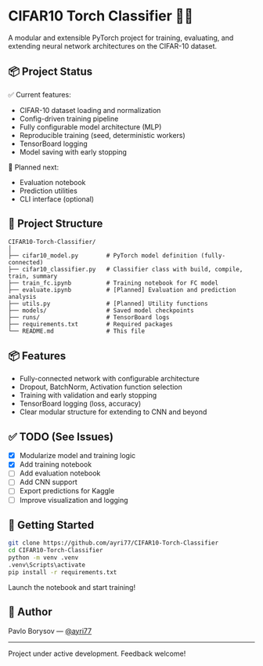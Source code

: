 # CIFAR10 Torch Classifier 🧠🔥

A modular and extensible PyTorch project for training, evaluating, and extending neural network architectures on the CIFAR-10 dataset.

## 📦 Project Status

✅ Current features:
- CIFAR-10 dataset loading and normalization
- Config-driven training pipeline
- Fully configurable model architecture (MLP)
- Reproducible training (seed, deterministic workers)
- TensorBoard logging
- Model saving with early stopping

🚧 Planned next:
- Evaluation notebook
- Prediction utilities
- CLI interface (optional)

## 📁 Project Structure

```
CIFAR10-Torch-Classifier/
│
├── cifar10_model.py        # PyTorch model definition (fully-connected)
├── cifar10_classifier.py   # Classifier class with build, compile, train, summary
├── train_fc.ipynb          # Training notebook for FC model
├── evaluate.ipynb          # [Planned] Evaluation and prediction analysis
├── utils.py                # [Planned] Utility functions
├── models/                 # Saved model checkpoints
├── runs/                   # TensorBoard logs
├── requirements.txt        # Required packages
└── README.md               # This file
```

## 📦 Features

- Fully-connected network with configurable architecture
- Dropout, BatchNorm, Activation function selection
- Training with validation and early stopping
- TensorBoard logging (loss, accuracy)
- Clear modular structure for extending to CNN and beyond

## ✅ TODO (See Issues)

- [x] Modularize model and training logic
- [x] Add training notebook
- [ ] Add evaluation notebook
- [ ] Add CNN support
- [ ] Export predictions for Kaggle
- [ ] Improve visualization and logging

## 🚀 Getting Started

```bash
git clone https://github.com/ayri77/CIFAR10-Torch-Classifier
cd CIFAR10-Torch-Classifier
python -m venv .venv
.venv\Scripts\activate
pip install -r requirements.txt
```

Launch the notebook and start training!

## 🧩 Author

Pavlo Borysov — [@ayri77](https://github.com/ayri77)

---

Project under active development. Feedback welcome!

